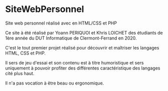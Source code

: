 # SiteWebPersonnel
Site web personnel réalisé avec en HTML/CSS et PHP

Ce site à été réalisé par Yoann PERIQUOI et Khris LOICHET des étudiants de 1ère année du DUT Informatique de Clermont-Ferrand en 2020.

C'est le tout premier projet réalisé pour découvrir et maîtriser les langages HTML, CSS et PHP.

Il sers de jeu d'essai et son contenu est à titre humoristique et sers uniquement à pouvoir profiter des différentes caractéristique des langages
cité plus haut.

Il n'a pas vocation à être beau ou ergonomique.

